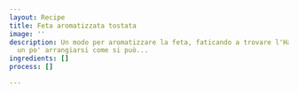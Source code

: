 ```yaml
---
layout: Recipe
title: Feta aromatizzata tostata
image: ''
description: Un modo per aromatizzare la feta, faticando a trovare l'Halloumi bisogna
  un po' arrangiarsi come si può...
ingredients: []
process: []

---
```

